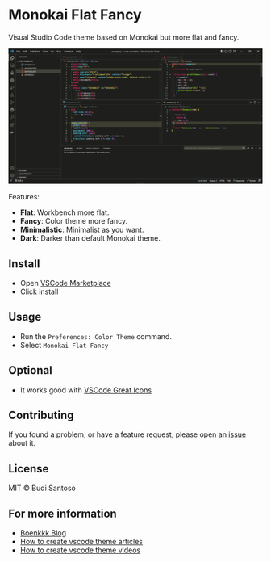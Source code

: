 # Monokai Flat Fancy

Visual Studio Code theme based on Monokai but more flat and fancy.

![Screenshoot](images/screenshot-0.png)

Features:
- **Flat**: Workbench more flat.
- **Fancy**: Color theme more fancy.
- **Minimalistic**: Minimalist as you want.
- **Dark**: Darker than default Monokai theme.

## Install

- Open [VSCode Marketplace](https://marketplace.visualstudio.com/items?itemName=boenkkk.monokai-flat-fancy)
- Click install

## Usage

- Run the `Preferences: Color Theme` command.
- Select `Monokai Flat Fancy`

## Optional

- It works good with [VSCode Great Icons](https://marketplace.visualstudio.com/items?itemName=emmanuelbeziat.vscode-great-icons)

## Contributing

If you found a problem, or have a feature request, please open an [issue](https://github.com/boenkkk/monokai-flat-fancy/issues) about it.

## License

MIT © Budi Santoso

## For more information

* [Boenkkk Blog](https://blog.boenkkk.dev)
* [How to create vscode theme articles](https://code.visualstudio.com/api/working-with-extensions/publishing-extension)
* [How to create vscode theme videos](https://www.youtube.com/watch?v=QCqWzb-9Sy8)